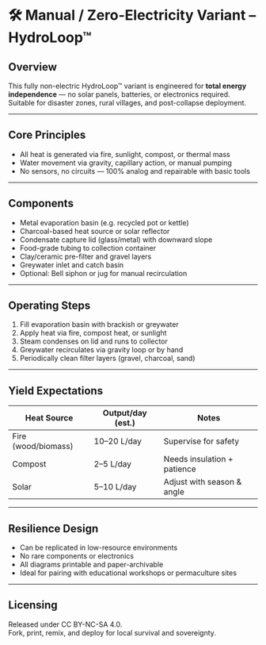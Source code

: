 # 🛠️ Manual / Zero-Electricity Variant – HydroLoop™

## Overview  
This fully non-electric HydroLoop™ variant is engineered for **total energy independence** — no solar panels, batteries, or electronics required. Suitable for disaster zones, rural villages, and post-collapse deployment.

---

## Core Principles

- All heat is generated via fire, sunlight, compost, or thermal mass  
- Water movement via gravity, capillary action, or manual pumping  
- No sensors, no circuits — 100% analog and repairable with basic tools

---

## Components

- Metal evaporation basin (e.g. recycled pot or kettle)  
- Charcoal-based heat source or solar reflector  
- Condensate capture lid (glass/metal) with downward slope  
- Food-grade tubing to collection container  
- Clay/ceramic pre-filter and gravel layers  
- Greywater inlet and catch basin  
- Optional: Bell siphon or jug for manual recirculation

---

## Operating Steps

1. Fill evaporation basin with brackish or greywater  
2. Apply heat via fire, compost heat, or sunlight  
3. Steam condenses on lid and runs to collector  
4. Greywater recirculates via gravity loop or by hand  
5. Periodically clean filter layers (gravel, charcoal, sand)

---

## Yield Expectations

| Heat Source       | Output/day (est.) | Notes                        |
|-------------------|-------------------|------------------------------|
| Fire (wood/biomass)| 10–20 L/day       | Supervise for safety         |
| Compost            | 2–5 L/day         | Needs insulation + patience  |
| Solar              | 5–10 L/day        | Adjust with season & angle   |

---

## Resilience Design

- Can be replicated in low-resource environments  
- No rare components or electronics  
- All diagrams printable and paper-archivable  
- Ideal for pairing with educational workshops or permaculture sites

---

## Licensing  
Released under CC BY-NC-SA 4.0.  
Fork, print, remix, and deploy for local survival and sovereignty.
